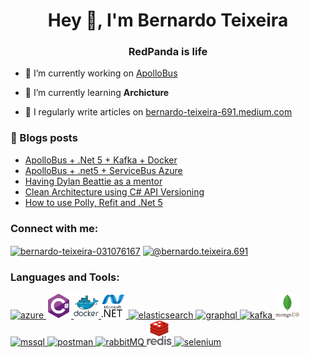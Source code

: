 <h1 align="center">Hey 👋, I'm Bernardo Teixeira</h1>
<h3 align="center">RedPanda is life</h3>

- 🔭 I’m currently working on [ApolloBus](https://github.com/bteixeira691/ApolloBus)

- 🌱 I’m currently learning **Archicture**

- 📝 I regularly write articles on [bernardo-teixeira-691.medium.com](https://bernardo-teixeira-691.medium.com/)


### :notebook: Blogs posts
<!-- BLOG-POST-LIST:START -->
- [ApolloBus + .Net 5 + Kafka + Docker](https://medium.com/geekculture/apollobus-net-5-kafka-docker-1c56c858a220?source=rss-9c3efd506361------2)
- [ApolloBus + .net5 + ServiceBus Azure](https://medium.com/geekculture/apollobus-net5-servicebus-azure-d261da5839f8?source=rss-9c3efd506361------2)
- [Having Dylan Beattie as a mentor](https://bernardo-teixeira-691.medium.com/having-dylan-beattie-as-a-mentor-9b30cc7983c0?source=rss-9c3efd506361------2)
- [Clean Architecture using C# API Versioning](https://medium.com/geekculture/clean-architecture-using-c-api-versioning-128559de808f?source=rss-9c3efd506361------2)
- [How to use Polly, Refit and .Net 5](https://medium.com/geekculture/how-to-use-polly-refit-and-net-5-c15d492678f4?source=rss-9c3efd506361------2)
<!-- BLOG-POST-LIST:END -->

<h3 align="left">Connect with me:</h3>
<p align="left">
<a href="https://linkedin.com/in/bernardo-teixeira-031076167" target="blank"><img align="center" src="https://raw.githubusercontent.com/rahuldkjain/github-profile-readme-generator/master/src/images/icons/Social/linked-in-alt.svg" alt="bernardo-teixeira-031076167" height="30" width="40" /></a>
<a href="https://bernardo-teixeira-691.medium.com" target="blank"><img align="center" src="https://raw.githubusercontent.com/rahuldkjain/github-profile-readme-generator/master/src/images/icons/Social/medium.svg" alt="@bernardo.teixeira.691" height="30" width="40" /></a>
</p>

<h3 align="left">Languages and Tools:</h3>
<p align="left"> <a href="https://azure.microsoft.com/en-in/" target="_blank"> <img src="https://www.vectorlogo.zone/logos/microsoft_azure/microsoft_azure-icon.svg" alt="azure" width="40" height="40"/> </a> <a href="https://www.w3schools.com/cs/" target="_blank"> <img src="https://raw.githubusercontent.com/devicons/devicon/master/icons/csharp/csharp-original.svg" alt="csharp" width="40" height="40"/> </a> <a href="https://www.docker.com/" target="_blank"> <img src="https://raw.githubusercontent.com/devicons/devicon/master/icons/docker/docker-original-wordmark.svg" alt="docker" width="40" height="40"/> </a> <a href="https://dotnet.microsoft.com/" target="_blank"> <img src="https://raw.githubusercontent.com/devicons/devicon/master/icons/dot-net/dot-net-original-wordmark.svg" alt="dotnet" width="40" height="40"/> </a> <a href="https://www.elastic.co" target="_blank"> <img src="https://www.vectorlogo.zone/logos/elastic/elastic-icon.svg" alt="elasticsearch" width="40" height="40"/> </a> <a href="https://graphql.org" target="_blank"> <img src="https://www.vectorlogo.zone/logos/graphql/graphql-icon.svg" alt="graphql" width="40" height="40"/> </a> <a href="https://kafka.apache.org/" target="_blank"> <img src="https://www.vectorlogo.zone/logos/apache_kafka/apache_kafka-icon.svg" alt="kafka" width="40" height="40"/> </a> <a href="https://www.mongodb.com/" target="_blank"> <img src="https://raw.githubusercontent.com/devicons/devicon/master/icons/mongodb/mongodb-original-wordmark.svg" alt="mongodb" width="40" height="40"/> </a> <a href="https://www.microsoft.com/en-us/sql-server" target="_blank"> <img src="https://www.svgrepo.com/show/303229/microsoft-sql-server-logo.svg" alt="mssql" width="40" height="40"/> </a> <a href="https://postman.com" target="_blank"> <img src="https://www.vectorlogo.zone/logos/getpostman/getpostman-icon.svg" alt="postman" width="40" height="40"/> </a> <a href="https://www.rabbitmq.com" target="_blank"> <img src="https://www.vectorlogo.zone/logos/rabbitmq/rabbitmq-icon.svg" alt="rabbitMQ" width="40" height="40"/> </a> <a href="https://redis.io" target="_blank"> <img src="https://raw.githubusercontent.com/devicons/devicon/master/icons/redis/redis-original-wordmark.svg" alt="redis" width="40" height="40"/> </a> <a href="https://www.selenium.dev" target="_blank"> <img src="https://raw.githubusercontent.com/detain/svg-logos/780f25886640cef088af994181646db2f6b1a3f8/svg/selenium-logo.svg" alt="selenium" width="40" height="40"/> </a> </p>

